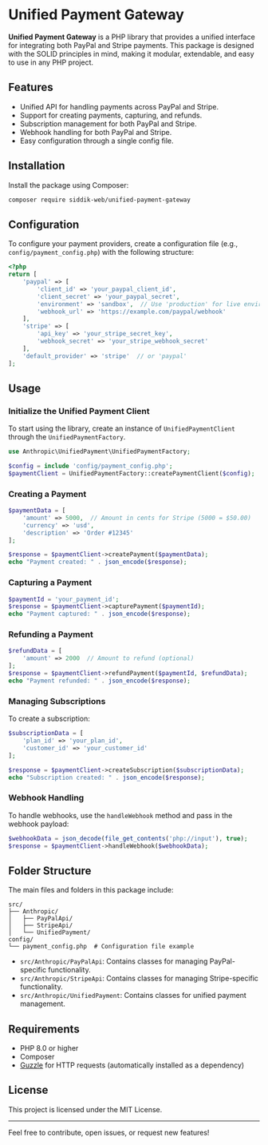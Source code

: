 
# Unified Payment Gateway

**Unified Payment Gateway** is a PHP library that provides a unified interface for integrating both PayPal and Stripe payments. This package is designed with the SOLID principles in mind, making it modular, extendable, and easy to use in any PHP project.

## Features

- Unified API for handling payments across PayPal and Stripe.
- Support for creating payments, capturing, and refunds.
- Subscription management for both PayPal and Stripe.
- Webhook handling for both PayPal and Stripe.
- Easy configuration through a single config file.

## Installation

Install the package using Composer:

```bash
composer require siddik-web/unified-payment-gateway
```

## Configuration

To configure your payment providers, create a configuration file (e.g., `config/payment_config.php`) with the following structure:

```php
<?php
return [
    'paypal' => [
        'client_id' => 'your_paypal_client_id',
        'client_secret' => 'your_paypal_secret',
        'environment' => 'sandbox',  // Use 'production' for live environment
        'webhook_url' => 'https://example.com/paypal/webhook'
    ],
    'stripe' => [
        'api_key' => 'your_stripe_secret_key',
        'webhook_secret' => 'your_stripe_webhook_secret'
    ],
    'default_provider' => 'stripe'  // or 'paypal'
];
```

## Usage

### Initialize the Unified Payment Client

To start using the library, create an instance of `UnifiedPaymentClient` through the `UnifiedPaymentFactory`.

```php
use Anthropic\UnifiedPayment\UnifiedPaymentFactory;

$config = include 'config/payment_config.php';
$paymentClient = UnifiedPaymentFactory::createPaymentClient($config);
```

### Creating a Payment

```php
$paymentData = [
    'amount' => 5000,  // Amount in cents for Stripe (5000 = $50.00)
    'currency' => 'usd',
    'description' => 'Order #12345'
];

$response = $paymentClient->createPayment($paymentData);
echo "Payment created: " . json_encode($response);
```

### Capturing a Payment

```php
$paymentId = 'your_payment_id';
$response = $paymentClient->capturePayment($paymentId);
echo "Payment captured: " . json_encode($response);
```

### Refunding a Payment

```php
$refundData = [
    'amount' => 2000  // Amount to refund (optional)
];
$response = $paymentClient->refundPayment($paymentId, $refundData);
echo "Payment refunded: " . json_encode($response);
```

### Managing Subscriptions

To create a subscription:

```php
$subscriptionData = [
    'plan_id' => 'your_plan_id',
    'customer_id' => 'your_customer_id'
];

$response = $paymentClient->createSubscription($subscriptionData);
echo "Subscription created: " . json_encode($response);
```

### Webhook Handling

To handle webhooks, use the `handleWebhook` method and pass in the webhook payload:

```php
$webhookData = json_decode(file_get_contents('php://input'), true);
$response = $paymentClient->handleWebhook($webhookData);
```

## Folder Structure

The main files and folders in this package include:

```
src/
├── Anthropic/
│   ├── PayPalApi/
│   ├── StripeApi/
│   └── UnifiedPayment/
config/
└── payment_config.php  # Configuration file example
```

- `src/Anthropic/PayPalApi`: Contains classes for managing PayPal-specific functionality.
- `src/Anthropic/StripeApi`: Contains classes for managing Stripe-specific functionality.
- `src/Anthropic/UnifiedPayment`: Contains classes for unified payment management.

## Requirements

- PHP 8.0 or higher
- Composer
- [Guzzle](https://github.com/guzzle/guzzle) for HTTP requests (automatically installed as a dependency)

## License

This project is licensed under the MIT License.

---

Feel free to contribute, open issues, or request new features!
